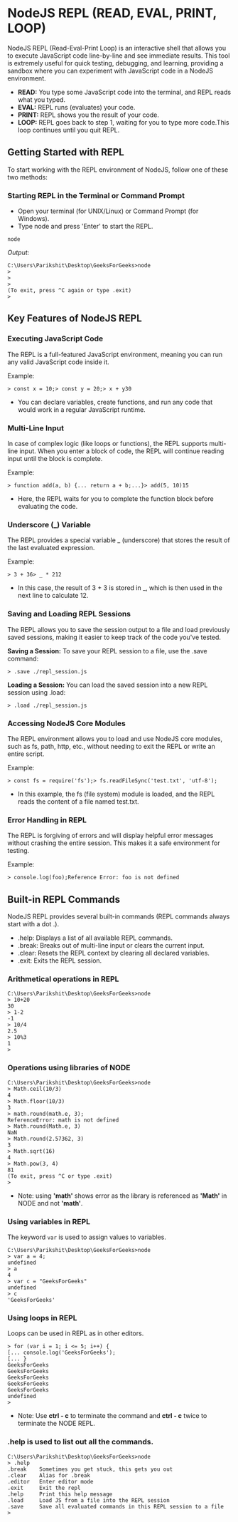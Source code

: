 # NodeJS REPL (READ, EVAL, PRINT, LOOP)
NodeJS REPL (Read-Eval-Print Loop) is an interactive shell that allows you to execute JavaScript code line-by-line and see immediate results. This tool is extremely useful for quick testing, debugging, and learning, providing a sandbox where you can experiment with JavaScript code in a NodeJS environment. <br>

- **READ:** You type some JavaScript code into the terminal, and REPL reads what you typed.
- **EVAL:** REPL runs (evaluates) your code.
- **PRINT:** REPL shows you the result of your code.
- **LOOP:** REPL goes back to step 1, waiting for you to type more code.This loop continues until you quit REPL.

## Getting Started with REPL
To start working with the REPL environment of NodeJS, follow one of these two methods:

### Starting REPL in the Terminal or Command Prompt
- Open your terminal (for UNIX/Linux) or Command Prompt (for Windows).
- Type node and press 'Enter' to start the REPL.
```
node
```

*Output:*
```
C:\Users\Parikshit\Desktop\GeeksForGeeks>node
>
>
>
(To exit, press ^C again or type .exit)
>
```

## Key Features of NodeJS REPL

### Executing JavaScript Code
The REPL is a full-featured JavaScript environment, meaning you can run any valid JavaScript code inside it.

Example:
```
> const x = 10;> const y = 20;> x + y30
```
- You can declare variables, create functions, and run any code that would work in a regular JavaScript runtime.

### Multi-Line Input
In case of complex logic (like loops or functions), the REPL supports multi-line input. When you enter a block of code, the REPL will continue reading input until the block is complete.

Example:
```
> function add(a, b) {... return a + b;...}> add(5, 10)15
```
- Here, the REPL waits for you to complete the function block before evaluating the code.

### Underscore (_) Variable
The REPL provides a special variable _ (underscore) that stores the result of the last evaluated expression.

Example:
```
> 3 + 36> _ * 212
```
- In this case, the result of 3 + 3 is stored in _, which is then used in the next line to calculate 12.

### Saving and Loading REPL Sessions
The REPL allows you to save the session output to a file and load previously saved sessions, making it easier to keep track of the code you've tested.

**Saving a Session:** To save your REPL session to a file, use the .save command:
```
> .save ./repl_session.js
```

**Loading a Session:** You can load the saved session into a new REPL session using .load:
```
> .load ./repl_session.js
```

### Accessing NodeJS Core Modules
The REPL environment allows you to load and use NodeJS core modules, such as fs, path, http, etc., without needing to exit the REPL or write an entire script.

Example:
```
> const fs = require('fs');> fs.readFileSync('test.txt', 'utf-8');
```
- In this example, the fs (file system) module is loaded, and the REPL reads the content of a file named test.txt.

### Error Handling in REPL
The REPL is forgiving of errors and will display helpful error messages without crashing the entire session. This makes it a safe environment for testing.

Example:
```
> console.log(foo);Reference Error: foo is not defined
```

## Built-in REPL Commands
NodeJS REPL provides several built-in commands (REPL commands always start with a dot .).

- .help: Displays a list of all available REPL commands.
- .break: Breaks out of multi-line input or clears the current input.
- .clear: Resets the REPL context by clearing all declared variables.
- .exit: Exits the REPL session.

### Arithmetical operations in REPL
```
C:\Users\Parikshit\Desktop\GeeksForGeeks>node
> 10+20
30
> 1-2
-1
> 10/4
2.5
> 10%3
1
>
```

### Operations using libraries of NODE
```
C:\Users\Parikshit\Desktop\GeeksForGeeks>node
> Math.ceil(10/3)
4
> Math.floor(10/3)
3
> math.round(math.e, 3);
ReferenceError: math is not defined
> Math.round(Math.e, 3)
NaN
> Math.round(2.57362, 3)
3
> Math.sqrt(16)
4
> Math.pow(3, 4)
81
(To exit, press ^C or type .exit)
>
```
- Note: using **'math'** shows error as the library is referenced as **'Math'** in NODE and not **'math'**.

### Using variables in REPL
The keyword `var` is used to assign values to variables.
```
C:\Users\Parikshit\Desktop\GeeksForGeeks>node
> var a = 4;
undefined
> a
4
> var c = "GeeksForGeeks"
undefined
> c
'GeeksForGeeks'
```

### Using loops in REPL
Loops can be used in REPL as in other editors.

```
> for (var i = 1; i <= 5; i++) {
[... console.log('GeeksForGeeks');
[... }
GeeksForGeeks
GeeksForGeeks
GeeksForGeeks
GeeksForGeeks
GeeksForGeeks
undefined
>
```
- Note: Use **ctrl - c** to terminate the command and **ctrl - c** twice to terminate the NODE REPL.

### .help is used to list out all the commands.
```
C:\Users\Parikshit\Desktop\GeeksForGeeks>node
> .help
.break    Sometimes you get stuck, this gets you out
.clear    Alias for .break
.editor   Enter editor mode
.exit     Exit the repl
.help     Print this help message
.load     Load JS from a file into the REPL session
.save     Save all evaluated commands in this REPL session to a file
>
```
